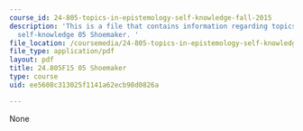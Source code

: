 ```yaml
---
course_id: 24-805-topics-in-epistemology-self-knowledge-fall-2015
description: 'This is a file that contains information regarding topics in epistemology:
  self-knowledge 05 Shoemaker. '
file_location: /coursemedia/24-805-topics-in-epistemology-self-knowledge-fall-2015/ee5608c313025f1141a62ecb98d0826a_MIT24_805F15_05Shoe.pdf
file_type: application/pdf
layout: pdf
title: 24.805F15 05 Shoemaker
type: course
uid: ee5608c313025f1141a62ecb98d0826a

---
```

None